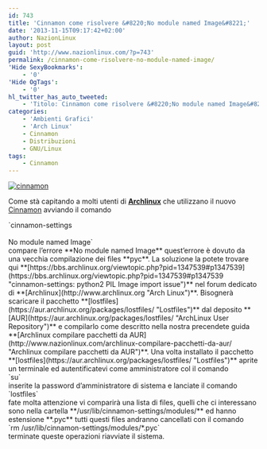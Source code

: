 ```yaml
---
id: 743
title: 'Cinnamon come risolvere &#8220;No module named Image&#8221;'
date: '2013-11-15T09:17:42+02:00'
author: NazionLinux
layout: post
guid: 'http://www.nazionlinux.com/?p=743'
permalink: /cinnamon-come-risolvere-no-module-named-image/
'Hide SexyBookmarks':
    - '0'
'Hide OgTags':
    - '0'
hl_twitter_has_auto_tweeted:
    - 'Titolo: Cinnamon come risolvere &#8220;No module named Image&#8221;, Articolo: http://www.nazionlinux.com/?p=743'
categories:
    - 'Ambienti Grafici'
    - 'Arch Linux'
    - Cinnamon
    - Distribuzioni
    - GNU/Linux
tags:
    - Cinnamon
---
```


[![cinnamon](https://i0.wp.com/farm4.staticflickr.com/3714/12124743314_b19414fff8_z.jpg?resize=640%2C240 "cinnamon")](http://www.flickr.com/photos/12418137@N07/12124743314/ "cinnamon")

Come stà capitando a molti utenti di **[Archlinux](http://www.archlinux.org "Arch Linux")** che utilizzano il nuovo [Cinnamon](http://www.nazionlinux.com/cinnamon/ "Cinnamon 2.0 e gli errori di gioventù") avviando il comando

<div class="wp-terminal">`cinnamon-settings<br></br>No module named Image`</div>compare l’errore **No module named Image** quest’errore è dovuto da una vecchia compilazione dei files **pyc**.  
La soluzione la potete trovare qui **[https://bbs.archlinux.org/viewtopic.php?pid=1347539#p1347539](https://bbs.archlinux.org/viewtopic.php?pid=1347539#p1347539 "cinnamon-settings: python2 PIL Image import issue")** nel forum dedicato di **[Archlinux](http://www.archlinux.org "Arch Linux")**.  
Bisognerà scaricare il pacchetto **[lostfiles](https://aur.archlinux.org/packages/lostfiles/ "Lostfiles")** dal deposito **[AUR](https://aur.archlinux.org/packages/lostfiles/ "ArchLinux User Repository")** e compilarlo come descritto nella nostra precendete guida **[Archlinux compilare pacchetti da AUR](http://www.nazionlinux.com/archlinux-compilare-pacchetti-da-aur/ "Archlinux compilare pacchetti da AUR")**.  
Una volta installato il pacchetto **[lostfiles](https://aur.archlinux.org/packages/lostfiles/ "Lostfiles")** aprite un terminale ed autentificatevi come amministratore col il comando

<div class="wp-terminal">`su`</div>inserite la password d’amministratore di sistema e lanciate il comando

<div class="wp-terminal">`lostfiles`</div>fate molta attenzione vi comparirà una lista di files, quelli che ci interessano sono nella cartella **/usr/lib/cinnamon-settings/modules/** ed hanno estensione **.pyc** tutti questi files andranno cancellati con il comando

<div class="wp-terminal">`rm /usr/lib/cinnamon-settings/modules/*.pyc`</div>terminate queste operazioni riavviate il sistema.